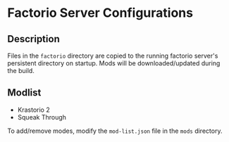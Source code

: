 # Factorio Server Configurations

## Description

Files in the `factorio` directory are copied to the running factorio server's persistent directory on startup.
Mods will be downloaded/updated during the build.

## Modlist

- Krastorio 2
- Squeak Through

To add/remove modes, modify the `mod-list.json` file in the `mods` directory.

